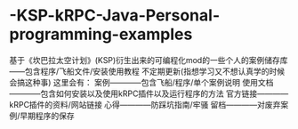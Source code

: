 # -KSP-kRPC-Java-Personal-programming-examples
基于《坎巴拉太空计划》(KSP)衍生出来的可编程化mod的一些个人的案例储存库——包含程序/飞船文件/安装使用教程
不定期更新(指想学习又不想认真学的时候会搞这种事)
这里会有：
  案例————包含飞船/程序/单个案例说明
  使用文档————包含如何安装以及使用kRPC插件以及运行程序的方法
  官方链接————kRPC插件的资料/网站链接
  心得————防踩坑指南/牢骚
  留档————对废弃案例/早期程序的保存
